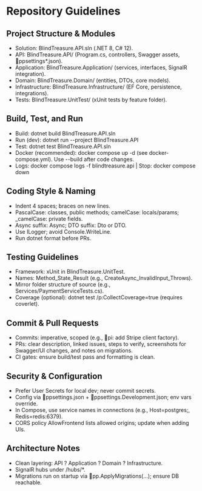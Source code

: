 # Repository Guidelines

## Project Structure & Modules
- Solution: BlindTreasure.API.sln (.NET 8, C# 12).
- API: BlindTreasure.API/ (Program.cs, controllers, Swagger assets, ppsettings*.json).
- Application: BlindTreasure.Application/ (services, interfaces, SignalR integration).
- Domain: BlindTreasure.Domain/ (entities, DTOs, core models).
- Infrastructure: BlindTreasure.Infrastructure/ (EF Core, persistence, integrations).
- Tests: BlindTreasure.UnitTest/ (xUnit tests by feature folder).

## Build, Test, and Run
- Build: dotnet build BlindTreasure.API.sln
- Run (dev): dotnet run --project BlindTreasure.API
- Test: dotnet test BlindTreasure.API.sln
- Docker (recommended): docker compose up -d (see docker-compose.yml). Use --build after code changes.
- Logs: docker compose logs -f blindtreasure.api | Stop: docker compose down

## Coding Style & Naming
- Indent 4 spaces; braces on new lines.
- PascalCase: classes, public methods; camelCase: locals/params; _camelCase: private fields.
- Async suffix: Async; DTO suffix: Dto or DTO.
- Use ILogger<T>; avoid Console.WriteLine.
- Run dotnet format before PRs.

## Testing Guidelines
- Framework: xUnit in BlindTreasure.UnitTest.
- Names: Method_State_Result (e.g., CreateAsync_InvalidInput_Throws).
- Mirror folder structure of source (e.g., Services/PaymentServiceTests.cs).
- Coverage (optional): dotnet test /p:CollectCoverage=true (requires coverlet).

## Commit & Pull Requests
- Commits: imperative, scoped (e.g., pi: add Stripe client factory).
- PRs: clear description, linked issues, steps to verify, screenshots for Swagger/UI changes, and notes on migrations.
- CI gates: ensure build/test pass and formatting is clean.

## Security & Configuration
- Prefer User Secrets for local dev; never commit secrets.
- Config via ppsettings.json + ppsettings.Development.json; env vars override.
- In Compose, use service names in connections (e.g., Host=postgres;, Redis=redis:6379).
- CORS policy AllowFrontend lists allowed origins; update when adding UIs.

## Architecture Notes
- Clean layering: API ? Application ? Domain ? Infrastructure.
- SignalR hubs under /hubs/*.
- Migrations run on startup via pp.ApplyMigrations(...); ensure DB reachable.